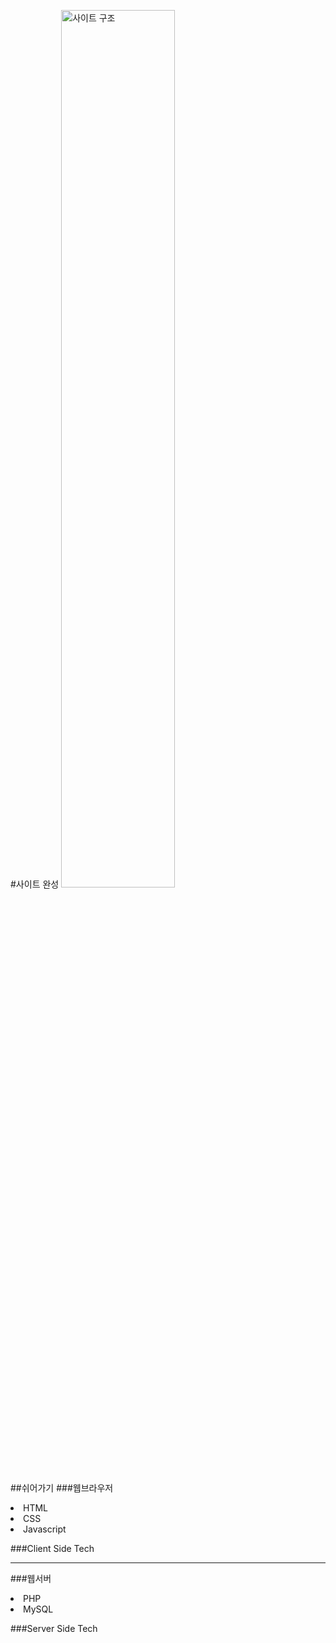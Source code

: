 #사이트 완성
<img src='http://inerplat.esy.es/github_img/webapp_1.png' width=60% height=60% alt='사이트 구조'>

##쉬어가기
###웹브라우저
><ul>
<li>HTML</li>
<li>CSS</li>
<li>Javascript</li>
</ul>

###Client Side Tech

---

###웹서버
><ul>
<li>PHP</li>
<li>MySQL</li>
</ul>

###Server Side Tech
